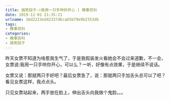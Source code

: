 ```yaml
---
title: 搞笑段子->我用一只手哄你开心 | 糗事百科
date: 2019-12-01 21:35:21
urlname: 16d2223ed42337d6cab5b79e9b2353db
tags: 
- 糗事百科
categories:
- 糗事百科
- 搞笑段子
---
```

昨天女票不知道为啥惹我生气了，于是我假装发火看她会不会过来道歉，不一会，女票说:我用一只手哄你开心，可以么？一听，好像有点效果，于是继续不说话。

女票又说：那就两只手好吧？最后女票急了，说：那就两只手加舌头总可以了吧？看见女票这样，我点点头。

只见女票站起来，两手放在脸上，伸出舌头向我做个鬼脸。。。


